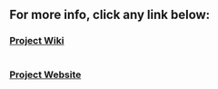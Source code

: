## For more info, click any link below:
### <a href="https://github.com/HypertextAssassin0273/ModernSnakesAndLadders-PF_PROJECT/wiki">Project Wiki</a>
#
### <a href="https://hypertextassassin0273.github.io/ModernSnakesAndLadders-PF_PROJECT">Project Website</a>
#

